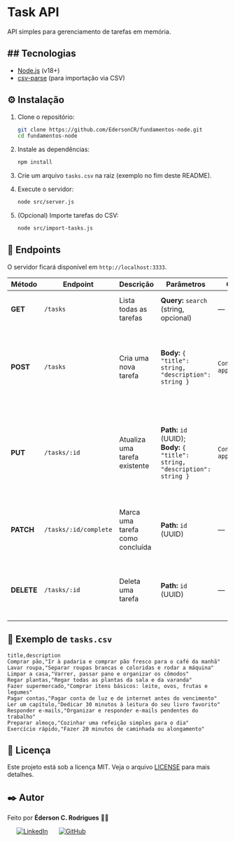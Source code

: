 # Task API

API simples para gerenciamento de tarefas em memória.


## ## Tecnologias

* [Node.js](https://nodejs.org/pt) (v18+)
* [csv-parse](https://csv.js.org/parse) (para importação via CSV)


## ⚙️ Instalação

1. Clone o repositório:

   ```bash
   git clone https://github.com/EdersonCR/fundamentos-node.git
   cd fundamentos-node
   ```

2. Instale as dependências:

   ```bash
   npm install
   ```

3. Crie um arquivo `tasks.csv` na raiz (exemplo no fim deste README).

4. Execute o servidor:

   ```bash
   node src/server.js
   ```

5. (Opcional) Importe tarefas do CSV:

   ```bash
   node src/import-tasks.js
   ```

## 📄 Endpoints

O servidor ficará disponível em `http://localhost:3333`.

| Método | Endpoint              | Descrição                       | Parâmetros                                                          | Cabeçalhos                       | Respostas                                                                                                 |
| ------ | --------------------- | ------------------------------- | ------------------------------------------------------------------- | -------------------------------- | --------------------------------------------------------------------------------------------------------- |
| **GET**    | `/tasks`              | Lista todas as tarefas          | **Query:** `search` (string, opcional)                                  | —                                | `200 OK` – Array de objetos Task                                                                          |
|**POST**   | `/tasks`              | Cria uma nova tarefa            | **Body:** `{ "title": string, "description": string }`                    | `Content-Type: application/json` | `201 Created` – Criado com sucesso<br>`400 Bad Request` – Body inválido                                     |
| **PUT**    | `/tasks/:id`          | Atualiza uma tarefa existente   | **Path:** `id` (UUID);<br>**Body:** `{ "title": string, "description": string }` | `Content-Type: application/json` | `204 No Content` – Atualizado<br>`400 Bad Request` – Body inválido<br>`404 Not Found` – Tarefa não encontrada |
| **PATCH**  | `/tasks/:id/complete` | Marca uma tarefa como concluída | **Path:** `id` (UUID)                                                   | —                                | `204 No Content` – Marcado<br>`404 Not Found` – Tarefa não encontrada                                       |
| **DELETE** | `/tasks/:id`          | Deleta uma tarefa               | **Path:** `id` (UUID)                                                   | —                                | `204 No Content` – Deletado<br>`404 Not Found` – Tarefa não encontrada                                      |


## 📝 Exemplo de `tasks.csv`

```csv
title,description
Comprar pão,"Ir à padaria e comprar pão fresco para o café da manhã"
Lavar roupa,"Separar roupas brancas e coloridas e rodar a máquina"
Limpar a casa,"Varrer, passar pano e organizar os cômodos"
Regar plantas,"Regar todas as plantas da sala e da varanda"
Fazer supermercado,"Comprar itens básicos: leite, ovos, frutas e legumes"
Pagar contas,"Pagar conta de luz e de internet antes do vencimento"
Ler um capítulo,"Dedicar 30 minutos à leitura do seu livro favorito"
Responder e-mails,"Organizar e responder e-mails pendentes do trabalho"
Preparar almoço,"Cozinhar uma refeição simples para o dia"
Exercício rápido,"Fazer 20 minutos de caminhada ou alongamento"
```


## 📜 Licença

Este projeto está sob a licença MIT. Veja o arquivo [LICENSE](./LICENSE.md) para mais detalhes.

## ✒️ Autor
Feito por **Éderson C. Rodrigues** 🏳️‍🌈

&ensp;&ensp;&ensp;[![LinkedIn](https://img.shields.io/badge/linkedin-%230077B5.svg?style=for-the-badge&logo=linkedin&logoColor=white)](https://linkedin.com/in/edersoncr) 
&ensp;&ensp;&ensp;[![GitHub](https://img.shields.io/badge/github-%23121011.svg?style=for-the-badge&logo=github&logoColor=white)](https://github.com/EdersonCR)

